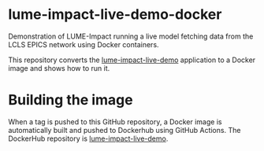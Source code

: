 # lume-impact-live-demo-docker

Demonstration of LUME-Impact running a live model fetching data from the LCLS EPICS network using Docker containers.

This repository converts the [lume-impact-live-demo](https://github.com/ChristopherMayes/lume-impact-live-demo) application to a Docker image and shows how to run it.

# Building the image

When a tag is pushed to this GitHub repository, a Docker image is automatically built and pushed to Dockerhub using GitHub Actions. The DockerHub repository is [lume-impact-live-demo](https://hub.docker.com/r/tidair/lume-impact-live-demo).
